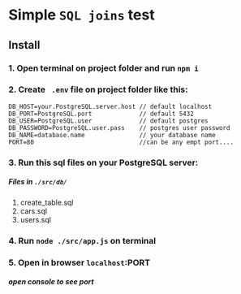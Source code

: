 # Simple  `SQL joins` test
## Install
### 1. Open terminal on project folder and run `npm i`

### 2. Create ` .env` file on project folder like this:
    DB_HOST=your.PostgreSQL.server.host // default localhost
    DB_PORT=PostgreSQL.port             // default 5432
    DB_USER=PostgreSQL.user             // default postgres
    DB_PASSWORD=PostgreSQL.user.pass    // postgres user password 
    DB_NAME=database.name               // your database name
    PORT=80                             //can be any empt port....
### 3. Run this sql files on your PostgreSQL server:
##### Files in `./src/db/`
1. create_table.sql
2. cars.sql
3. users.sql

### 4. Run `node ./src/app.js` on terminal
### 5. Open in browser `localhost`:PORT 
##### open console to see port
